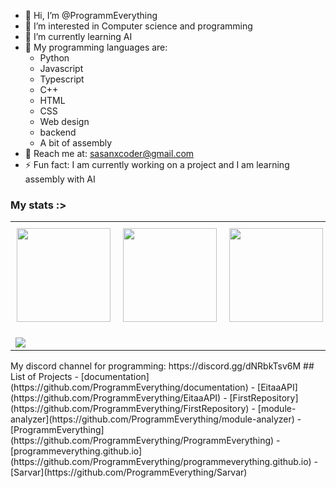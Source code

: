 - 👋 Hi, I’m @ProgrammEverything
- 👀 I’m interested in Computer science and programming
- 🌱 I’m currently learning AI
- 🐍 My programming languages are:
  - Python
  - Javascript
  - Typescript
  - C++
  - HTML
  - CSS
  - Web design
  - backend
  - A bit of assembly
- 📖 Reach me at: sasanxcoder@gmail.com
- ⚡ Fun fact: I am currently working on a project and I am learning assembly with AI
<!---
ProgrammEverything/ProgrammEverything is a ✨ special ✨ repository because its `README.md` (this file) appears on your GitHub profile.
You can click the Preview link to take a look at your changes.
--->
### My stats :>
<div align="center">
  <table style="border-collapse: collapse; border: none;">
    <tr>
      <td style="border: none; padding: 10px;">
        <img src="https://github-readme-stats.vercel.app/api?username=programmeverything&show_icons=true&theme=radical" height="150">
      </td>
      <td style="border: none; padding: 10px;">
        <img src="https://github-readme-stats.vercel.app/api/top-langs/?username=programmeverything&layout=compact&theme=radical" height="150">
      </td>
      <td style="border: none; padding: 10px;">
        <img src="https://streak-stats.demolab.com?user=programmeverything&theme=radical" height="150">
      </td>
    </tr>
    <tr>
      <td colspan="3" style="border: none; padding-top: 15px;">
        <img src="https://github-profile-trophy.vercel.app/?username=programmeverything&theme=darkhub&no-frame=true&margin-w=5">
      </td>
    </tr>
  </table>
</div>
My discord channel for programming: https://discord.gg/dNRbkTsv6M
<!-- START PROJECTS -->
## List of Projects
- [documentation](https://github.com/ProgrammEverything/documentation)
- [EitaaAPI](https://github.com/ProgrammEverything/EitaaAPI)
- [FirstRepository](https://github.com/ProgrammEverything/FirstRepository)
- [module-analyzer](https://github.com/ProgrammEverything/module-analyzer)
- [ProgrammEverything](https://github.com/ProgrammEverything/ProgrammEverything)
- [programmeverything.github.io](https://github.com/ProgrammEverything/programmeverything.github.io)
- [Sarvar](https://github.com/ProgrammEverything/Sarvar)
<!-- END PROJECTS -->
